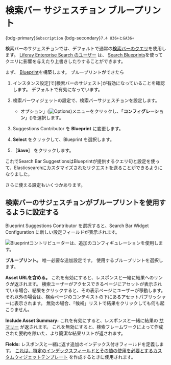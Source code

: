 # 検索バー サジェスチョン ブループリント

{bdg-primary}`Subscription`
{bdg-secondary}`7.4 U36+とGA36+`

検索バーのサジェスチョンでは、デフォルトで通常の[検索バーのクエリ](../search-insights.md)を使用します。 [Liferay Enterprise Search のユーザー](../../liferay-enterprise-search/activating-liferay-enterprise-search.md) は、 [Search Blueprints](../../liferay-enterprise-search/search-experiences/understanding-search-blueprints.md)を使ってクエリに影響を与えたり上書きしたりすることができます。 

まず、 [Blueprint](../../liferay-enterprise-search/search-experiences/creating-and-managing-search-blueprints.md)を構築します。 ブループリントができたら

1. インスタンス設定]で[検索バーのサジェスト]が有効になっていることを確認します。 デフォルトで有効になっています。

1. 検索バーウィジェットの設定で、検索バーサジェスチョンを設定します。
   
      - オプション」(![Options](../../../images/icon-widget-options.png))メニューをクリックし、「**コンフィグレーション**」()を選択します。
1. Suggestions Contributor を **Blueprint** に変更します。

1. **Select** をクリックして、Blueprint を選択します。

1. ［**Save**］ をクリックします。

これでSearch Bar SuggestionsはBlueprintが提供するクエリ句と設定を使って、Elasticsearchにカスタマイズされたリクエストを送ることができるようになりました。

さらに使える設定もいくつかあります。



## 検索バーのサジェスチョンがブループリントを使用するように設定する

Blueprint Suggestions Contributor を選択すると、Search Bar Widget Configuration に新しい設定フィールドが表示されます。

![Blueprintコントリビューターは、追加のコンフィギュレーションを使用します。](./search-bar-suggestions-blueprints/images/01.png)

**ブループリント。** 唯一必要な追加設定です。 使用するブループリントを選択します。

**Asset URLを含める。** これを有効にすると、レスポンスと一緒に結果へのリンクが返されます。 検索ユーザーがアクセスできるページにアセットが表示されている場合、結果をクリックすると、その表示ページにユーザーが移動します。 それ以外の場合は、検索ページのコンテキストの下にあるアセットパブリッシャーに表示されます。 無効の場合、「候補」リストで結果をクリックしても何も起こりません。

**Include Asset Summary:** これを有効にすると、レスポンスと一緒に結果の [サマリー](../search-results/search-results-behavior.md#result-summaries) が返されます。 これを無効にすると、検索フレームワークによって作成された要約を除いた、より簡潔な結果リストが返されます。

**Fields:** レスポンスと一緒に返す追加のインデックス付きフィールドを定義します。 [これは、特定のインデックスフィールドとその値の使用を必要とするカスタムウィジェットテンプレート](../../../site-building/displaying-content/additional-content-display-options/styling-widgets-with-widget-templates.md#creating-a-widget-template) を作成するときに使用されます。
